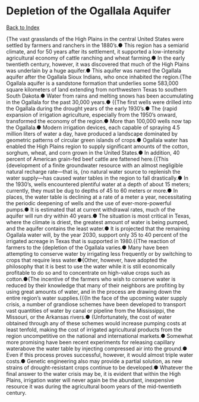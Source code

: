 # Depletion of the Ogallala Aquifer
[Back to Index](https://github.com/windows10010/tpoExtractor/blog/master/README.md)

{The vast grasslands of the High Plains in the central United States were settled by farmers and ranchers in the 1880’s.● This region has a semiarid climate, and for 50 years after its settlement, it supported a low-intensity agricultural economy of cattle ranching and wheat farming.● In the early twentieth century, however, it was discovered that much of the High Plains was underlain by a huge aquifer.● This aquifer was named the Ogallala aquifer after the Ogallala Sioux Indians, who once inhabited the region.{The Ogallala aquifer is a sandstone formation that underlies some 583,000 square kilometers of land extending from northwestern Texas to southern South Dakota.● Water from rains and melting snows has been accumulating in the Ogallala for the past 30,000 years.● {{The first wells were drilled into the Ogallala during the drought years of the early 1930’s.● The {rapid expansion of irrigation agriculture, especially from the 1950’s onward, transformed the economy of the region.● More than 100,000 wells now tap the Ogallala.● Modern irrigation devices, each capable of spraying 4.5 million liters of water a day, have produced a landscape dominated by geometric patterns of circular green islands of crops.● Ogallala water has enabled the High Plains region to supply significant amounts of the cotton, sorghum, wheat, and corn grown in the United States.● In addition, 40 percent of American grain-fed beef cattle are fattened here.{{This {development of a finite groundwater resource with an almost negligible natural recharge rate—that is, {no natural water source to replenish the water supply—has caused water tables in the region to fall drastically.● In the 1930’s, wells encountered plentiful water at a depth of about 15 meters; currently, they must be dug to depths of 45 to 60 meters or more.● In places, the water table is declining at a rate of a meter a year, necessitating the periodic deepening of wells and the use of ever-more-powerful pumps.● It is estimated that at current withdrawal rates, much of the aquifer will run dry within 40 years.● The situation is most critical in Texas, where the climate is driest, the greatest amount of water is being pumped, and the aquifer contains the least water.● It is projected that the remaining Ogallala water will, by the year 2030, support only 35 to 40 percent of the irrigated acreage in Texas that is supported in 1980.{{The reaction of farmers to the {depletion of the Ogallala varies.● Many have been attempting to conserve water by irrigating less frequently or by switching to crops that require less water.●{Other, however, have adopted the philosophy that it is best to use the water while it is still economically profitable to do so and to concentrate on high-value crops such as cotton.●{The incentive of the farmers who wish to conserve water is reduced by their knowledge that many of their neighbors are profiting by using great amounts of water, and in the process are drawing down the entire region’s water supplies.{{{In the face of the upcoming water supply crisis, a number of grandiose schemes have been developed to transport vast quantities of water by canal or pipeline from the Mississippi, the Missouri, or the Arkansas rivers.● {Unfortunately, the cost of water obtained through any of these schemes would increase pumping costs at least tenfold, making the cost of irrigated agricultural products from the region uncompetitive on the national and international markets.● Somewhat more promising have been recent experiments for releasing capillary waterabove the water table by injecting compressed air into the ground.● Even if this process proves successful, however, it would almost triple water costs.● Genetic engineering also may provide a partial solution, as new strains of drought-resistant crops continue to be developed.● Whatever the final answer to the water crisis may be, it is evident that within the High Plains, irrigation water will never again be the abundant, inexpensive resource it was during the agricultural boom years of the mid-twentieth century.